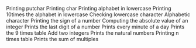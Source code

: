 Printing putchar
Printing char
Printing alphabet in lowercase
Printing 10times the alphabet in lowercase
Checking lowercase character
Alphabetic character
Printing the sign of a number
Computing the absolute value of an integer
Prints the last digit of a number
Prints every minute of a day
Prints the 9 times table
Add two integers
Prints the natural numbers
Printing n times table
Prints the sum of multiples
